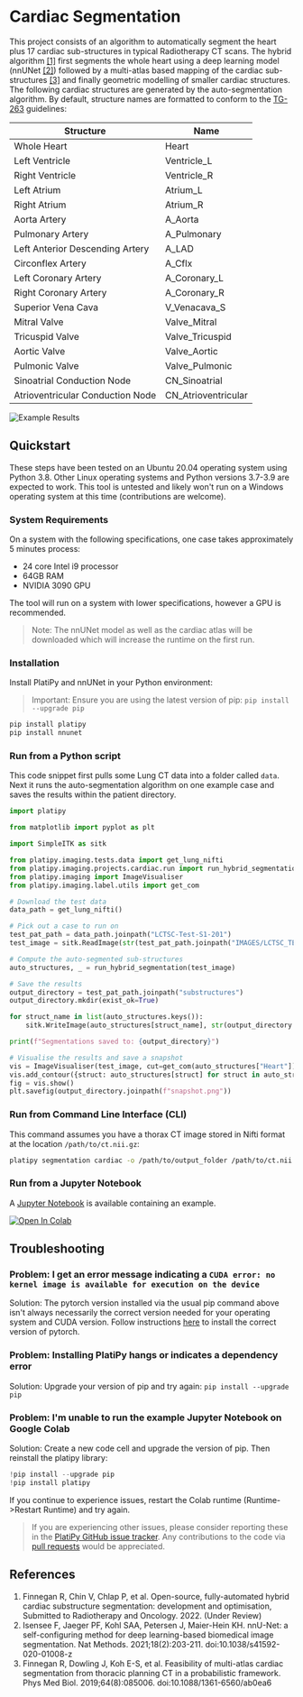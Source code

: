 # Cardiac Segmentation

This project consists of an algorithm to automatically segment the heart plus 17 cardiac 
sub-structures in typical Radiotherapy CT scans. The hybrid algorithm [[1]](#references) first segments the whole
heart using a deep learning model (nnUNet [[2]](#references)) followed by a multi-atlas based mapping of the
cardiac sub-structures [[3]](#references) and finally geometric modelling of smaller cardiac structures. The following
cardiac structures are generated by the auto-segmentation algorithm. By default, structure names
are formatted to conform to the [TG-263](https://www.aapm.org/pubs/reports/RPT_263.pdf)
guidelines:

| Structure                        | Name                |
| -------------------------------- | ------------------- |
| Whole Heart                      | Heart               |
| Left Ventricle                   | Ventricle_L         |
| Right Ventricle                  | Ventricle_R         |
| Left Atrium                      | Atrium_L            |
| Right Atrium                     | Atrium_R            |
| Aorta Artery                     | A_Aorta             |
| Pulmonary Artery                 | A_Pulmonary         |
| Left Anterior Descending Artery  | A_LAD               |
| Circonflex Artery                | A_Cflx              |
| Left Coronary Artery             | A_Coronary_L        |
| Right Coronary Artery            | A_Coronary_R        |
| Superior Vena Cava               | V_Venacava_S        |
| Mitral Valve                     | Valve_Mitral        |
| Tricuspid Valve                  | Valve_Tricuspid     |
| Aortic Valve                     | Valve_Aortic        |
| Pulmonic Valve                   | Valve_Pulmonic      |
| Sinoatrial Conduction Node       | CN_Sinoatrial       |
| Atrioventricular Conduction Node | CN_Atrioventricular |

![Example Results](https://raw.githubusercontent.com/pyplati/platipy/master/assets/cardiac.png)

## Quickstart

These steps have been tested on an Ubuntu 20.04 operating system using Python 3.8. Other Linux operating systems
and Python versions 3.7-3.9 are expected to work. This tool is untested and likely won't run on a
Windows operating system at this time (contributions are welcome).

### System Requirements

On a system with the following specifications, one case takes approximately 5 minutes process:
- 24 core Intel i9 processor
- 64GB RAM
- NVIDIA 3090 GPU

The tool will run on a system with lower specifications, however a GPU is recommended.

> Note: The nnUNet model as well as the cardiac atlas will be downloaded which will increase the
runtime on the first run.

### Installation

Install PlatiPy and nnUNet in your Python environment:

> Important: Ensure you are using the latest version of pip: `pip install --upgrade pip`

```bash
pip install platipy
pip install nnunet
```

### Run from a Python script

This code snippet first pulls some Lung CT data into a folder called `data`. Next it runs the
auto-segmentation algorithm on one example case and saves the results within the patient directory.

```python
import platipy

from matplotlib import pyplot as plt

import SimpleITK as sitk

from platipy.imaging.tests.data import get_lung_nifti
from platipy.imaging.projects.cardiac.run import run_hybrid_segmentation
from platipy.imaging import ImageVisualiser
from platipy.imaging.label.utils import get_com

# Download the test data
data_path = get_lung_nifti()

# Pick out a case to run on
test_pat_path = data_path.joinpath("LCTSC-Test-S1-201")
test_image = sitk.ReadImage(str(test_pat_path.joinpath("IMAGES/LCTSC_TEST_S1_201_0_CT_0.nii.gz")))

# Compute the auto-segmented sub-structures
auto_structures, _ = run_hybrid_segmentation(test_image)

# Save the results
output_directory = test_pat_path.joinpath("substructures")
output_directory.mkdir(exist_ok=True)

for struct_name in list(auto_structures.keys()):
    sitk.WriteImage(auto_structures[struct_name], str(output_directory.joinpath(f"{struct_name}.nii.gz")))

print(f"Segmentations saved to: {output_directory}")

# Visualise the results and save a snapshot
vis = ImageVisualiser(test_image, cut=get_com(auto_structures["Heart"]))
vis.add_contour({struct: auto_structures[struct] for struct in auto_structures.keys()})
fig = vis.show()
plt.savefig(output_directory.joinpath(f"snapshot.png"))
```

### Run from Command Line Interface (CLI)

This command assumes you have a thorax CT image stored in Nifti format at the location
`/path/to/ct.nii.gz`:

```bash
platipy segmentation cardiac -o /path/to/output_folder /path/to/ct.nii.gz
```

### Run from a Jupyter Notebook

A [Jupyter Notebook](https://github.com/pyplati/platipy/blob/master/examples/cardiac_segmentation.ipynb)
is available containing an example.

[![Open In Colab](https://colab.research.google.com/assets/colab-badge.svg)](https://colab.research.google.com/github/pyplati/platipy/blob/master/examples/cardiac_segmentation.ipynb)

## Troubleshooting

### Problem: I get an error message indicating a `CUDA error: no kernel image is available for execution on the device`

Solution: The pytorch version installed via the usual pip command above isn't always necessarily 
the correct version needed for your operating system and CUDA version. Follow instructions 
[here](https://pytorch.org/get-started/locally/) to install the correct version of pytorch.

### Problem: Installing PlatiPy hangs or indicates a dependency error

Solution: Upgrade your version of pip and try again: `pip install --upgrade pip`

### Problem: I'm unable to run the example Jupyter Notebook on Google Colab

Solution: Create a new code cell and upgrade the version of pip. Then reinstall the platipy
library: 

```python
!pip install --upgrade pip
!pip install platipy
```

If you continue to experience issues, restart the Colab runtime (Runtime->Restart Runtime) and try
again.

> If you are experiencing other issues, please consider reporting these in the [PlatiPy GitHub
issue tracker](https://github.com/pyplati/platipy/issues/new). Any contributions to the code via 
[pull requests](https://github.com/pyplati/platipy/pulls) would be appreciated.

## References

1. Finnegan R, Chin V, Chlap P, et al. Open-source, fully-automated hybrid cardiac substructure segmentation: development and optimisation, Submitted to Radiotherapy and Oncology. 2022. (Under Review)
1. Isensee F, Jaeger PF, Kohl SAA, Petersen J, Maier-Hein KH. nnU-Net: a self-configuring method for deep learning-based biomedical image segmentation. Nat Methods. 2021;18(2):203-211. doi:10.1038/s41592-020-01008-z
2. Finnegan R, Dowling J, Koh E-S, et al. Feasibility of multi-atlas cardiac segmentation from thoracic planning CT in a probabilistic framework. Phys Med Biol. 2019;64(8):085006. doi:10.1088/1361-6560/ab0ea6

